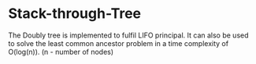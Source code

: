# Stack-through-Tree
The Doubly tree is implemented to fulfil LIFO principal. 
It can also be used to solve the least common ancestor problem in a time complexity of O(log(n)). (n - number of nodes)

